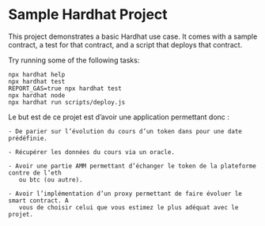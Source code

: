 # Sample Hardhat Project

This project demonstrates a basic Hardhat use case. It comes with a sample contract, a test for that contract, and a script that deploys that contract.

Try running some of the following tasks:

```shell
npx hardhat help
npx hardhat test
REPORT_GAS=true npx hardhat test
npx hardhat node
npx hardhat run scripts/deploy.js
```
Le but est de ce projet est d’avoir une application permettant donc :

    - De parier sur l’évolution du cours d’un token dans pour une date prédéfinie.
    
    - Récupérer les données du cours via un oracle.
    
    - Avoir une partie AMM permettant d’échanger le token de la plateforme contre de l’eth
       ou btc (ou autre).
       
    - Avoir l’implémentation d’un proxy permettant de faire évoluer le smart contract. A
       vous de choisir celui que vous estimez le plus adéquat avec le projet.
